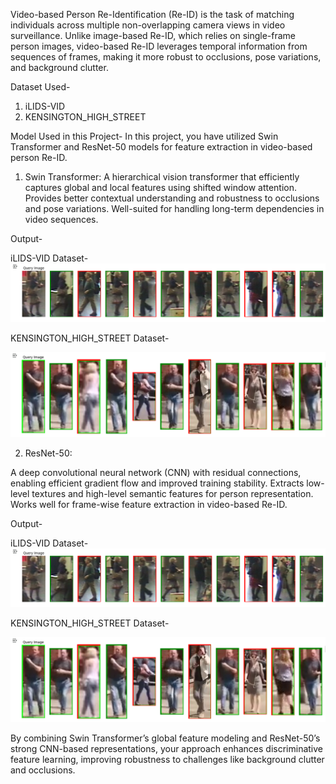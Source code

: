 Video-based Person Re-Identification (Re-ID) is the task of matching individuals across multiple non-overlapping camera views in video surveillance. Unlike image-based Re-ID, which relies on single-frame person images, video-based Re-ID leverages temporal information from sequences of frames, making it more robust to occlusions, pose variations, and background clutter.

Dataset Used-
1. iLIDS-VID
2. KENSINGTON_HIGH_STREET

Model Used in this Project-
In this project, you have utilized Swin Transformer and ResNet-50 models for feature extraction in video-based person Re-ID.

1. Swin Transformer:
 A hierarchical vision transformer that efficiently captures global and local features using shifted window attention.
 Provides better contextual understanding and robustness to occlusions and pose variations.
 Well-suited for handling long-term dependencies in video sequences.


Output-

iLIDS-VID Dataset-
![image alt](https://github.com/Gauravsingh564/Video_Based_Person_Re-ID/blob/main/ILIDS_Dataset.png?raw=true)

KENSINGTON_HIGH_STREET Dataset-

![image alt](https://github.com/Gauravsingh564/Video_Based_Person_Re-ID/blob/main/KENSINGTON_HIGH_STREET.png?raw=true)

2. ResNet-50:

A deep convolutional neural network (CNN) with residual connections, enabling efficient gradient flow and improved training stability.
Extracts low-level textures and high-level semantic features for person representation.
Works well for frame-wise feature extraction in video-based Re-ID.


Output-

iLIDS-VID Dataset-
![image alt](https://github.com/Gauravsingh564/Video_Based_Person_Re-ID/blob/main/ILIDS_Dataset.png?raw=true)

KENSINGTON_HIGH_STREET Dataset-

![image alt](https://github.com/Gauravsingh564/Video_Based_Person_Re-ID/blob/main/KENSINGTON_HIGH_STREET.png?raw=true)

By combining Swin Transformer’s global feature modeling and ResNet-50’s strong CNN-based representations, your approach enhances discriminative feature learning, improving robustness to challenges like background clutter and occlusions.




